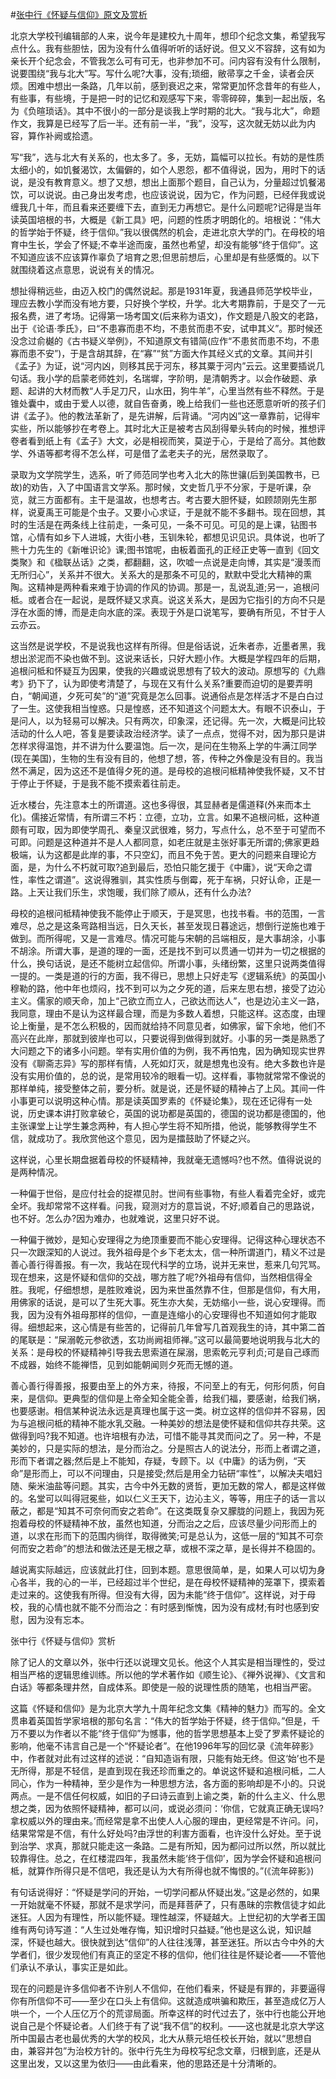 #[张中行《怀疑与信仰》原文及赏析](https://www.vrrw.net/wx/8814.html)

北京大学校刊编辑部的人来，说今年是建校九十周年，想印个纪念文集，希望我写点什么。我有些胆怯，因为没有什么值得听听的话好说。但又义不容辞，这有如为亲长开个纪念会，不管我怎么可有可无，也非参加不可。问内容有没有什么限制，说要围绕“我与北大”写。写什么呢?大事，没有;琐细，敝帚享之千金，读者会厌烦。困难中想出一条路，几年以前，感到衰迟之来，常常更加怀念昔年的有些人，有些事，有些境，于是把一时的记忆和观感写下来，零零碎碎，集到一起出版，名为《负暄琐话》。其中不很小的一部分是谈我上学时期的北大。“我与北大”，命题作文，我算是已经写了后一半。还有前一半，“我”，没写，这次就无妨以此为内容，算作补阙或拾遗。

写“我”，选与北大有关系的，也太多了。多，无妨，篇幅可以拉长。有妨的是性质太细小的，如饥餐渴饮，太偏僻的，如个人恩怨，都不值得说，因为，用时下的话说，是没有教育意义。想了又想，想出上面那个题目，自己认为，分量超过饥餐渴饮，可以说说。由己身出发考虑，也应该说说，因为它，作为问题，已经伴我或说缠我几十年，而且看来还要缠下去，直到无力再想它。是什么问题呢?记得是当年读英国培根的书，大概是《新工具》吧，问题的性质才明朗化的。培根说：“伟大的哲学始于怀疑，终于信仰。”我以很偶然的机会，走进北京大学的门。在母校的培育中生长，学会了怀疑;不幸半途而废，虽然也希望，却没有能够“终于信仰”。这不知道应该不应该算作辜负了培育之恩;但思前想后，心里却是有些感慨的。以下就围绕着这点意思，说说有关的情况。



想扯得稍远些，由迈入校门的偶然说起。那是1931年夏，我通县师范学校毕业，理应去教小学而没有地方要，只好换个学校，升学。北大考期靠前，于是交了一元报名费，进了考场。记得第一场考国文(后来称为语文)，作文题是八股文的老路，出于《论语·季氏》，曰“不患寡而患不均，不患贫而患不安，试申其义”。那时候还没念过俞樾的《古书疑义举例》，不知道原文有错简(应作“不患贫而患不均，不患寡而患不安”)，于是含胡其辞，在“寡”“贫”方面大作其经义式的文章。其间并引《孟子》为证，说“河内凶，则移其民于河东，移其粟于河内”云云。这里要插说几句话。我小学的启蒙老师姓刘，名瑞墀，字阶明，是清朝秀才。以会作破题、承题、起讲的大材而教“人手足刀尺，山水田，狗牛羊”，心里当然有些不释然。于是锥处囊中，或由于爱人以德，就自告奋勇，晚上给我们一些也还愿意听听的孩子们讲《孟子》。他的教法革新了，是先讲解，后背诵。“河内凶”这一章靠前，记得牢实些，所以能够抄在考卷上。其时北大正是被考古风刮得晕头转向的时候，推想评卷者看到纸上有《孟子》大文，必是相视而笑，莫逆于心，于是给了高分。其他数学、外语等都考得不怎么样，可是借了孟老夫子的光，居然录取了。

录取为文学院学生，选系，听了师范同学也考入北大的陈世骧(后到美国教书，已故)的劝告，入了中国语言文学系。那时候，文史哲几乎不分家，于是听课，杂览，就三方面都有。主干是温故，也想考古。考古要大胆怀疑，如顾颉刚先生那样，说夏禹王可能是个虫子。又要小心求证，于是就不能不多翻书。现在回想，其时的生活是在两条线上往前走，一条可见，一条不可见。可见的是上课，钻图书馆，心情有如乡下人进城，大街小巷，玉钏朱轮，都想见识见识。具体说，也听了熊十力先生的《新唯识论》课;图书馆呢，由板着面孔的正经正史等一直到《回文类聚》和《楹联丛话》之类，都翻翻，这，吹嘘一点说是走向博，其实是“漫羡而无所归心”，关系并不很大。关系大的是那条不可见的，默默中受北大精神的熏陶。这精神是两种看来难于协调的作风的协调。那是一，乱说乱道;另一，追根问柢。或者合在一起说，是既怀疑又求真。说这关系大，是因为它指引的方向不只是浮在水面的博，而是走向水底的深。表现于外是口说笔写，要确有所见，不甘于人云亦云。

这当然是说学校，不是说我也这样有所得。但是俗话说，近朱者赤，近墨者黑，我想出淤泥而不染也做不到。这说来话长，只好大题小作。大概是学程四年的后期，追根问柢和怀疑互为因果，使我的兴趣或说思想有了较大的波动。原想写的《九鼎考》扔下了，认为即使考清楚了，与现在又有什么关系?重要而迫切的是要弄明白，“朝闻道，夕死可矣”的“道”究竟是怎么回事。说通俗点是怎样活才不是白白过了一生。这使我相当惶惑。只是惶惑，还不知道这个问题太大。有眼不识泰山，于是问人，以为轻易可以解决。只有两次，印象深，还记得。先一次，大概是问比较活动的什么人吧，答复是要读政治经济学。读了一点点，觉得不对，因为那只是讲怎样求得温饱，并不讲为什么要温饱。后一次，是问在生物系上学的牛满江同学(现在美国)，生物的生有没有目的，他想了想，答，传种之外像是没有目的。我当然不满足，因为这还不是值得夕死的道。是母校的追根问柢精神使我怀疑，又不甘于停止于怀疑，于是我不能不摸索着往前走。

近水楼台，先注意本土的所谓道。这也多得很，其显赫者是儒道释(外来而本土化)。儒接近常情，有所谓三不朽：立德，立功，立言。如果不追根问柢，这种道颇有可取，因为即使学周孔、秦皇汉武很难，努力，写点什么，总不至于可望而不可即。问题是这种道并不是人人都同意，如老庄就是主张好事无所谓的;佛家更趋极端，认为这都是此岸的事，不只空幻，而且不免于苦。更大的问题来自理论方面，是，为什么不朽就可取?追到最后，恐怕只能乞援于《中庸》，说“天命之谓性，率性之谓道”。这说得雅驯，其实性质与倒霉，死于车祸，只好认命，正是一路。上天让我们乐生，求饱暖，我们除了顺从，还有什么办法?

母校的追根问柢精神使我不能停止于顺天，于是冥思，也找书看。书的范围，一言难尽，总之是这条弯路相当远，日久天长，甚至发现日暮途远，想倒行逆施也难于做到。而所得呢，又是一言难尽。情况可能与宋朝的吕端相反，是大事胡涂，小事不胡涂。所谓大事，是道的理的一面，还是找不到可以贯通一切并为一切之根据的什么，换句话说，是还不能树立起信仰。所谓小事，头绪纷繁，这里只说两类值得一提的。一类是道的行的方面，我不得已，思想上只好走写《逻辑系统》的英国小穆勒的路，他中年也烦闷，找不到可以为之夕死的道，后来左思右想，接受了边沁主义。儒家的顺天命，加上“己欲立而立人，己欲达而达人”，也是边沁主义一路，我同意，理由不是认为这样最合理，而是为多数人着想，只能这样。这态度，由理论上衡量，是不怎么积极的，因而就给持不同意见者，如佛家，留下余地，他们不高兴在此岸，那就到彼岸也可以，只要说得到做得到就好。小事的另一类是熟悉了大问题之下的诸多小问题。举有实用价值的为例，我不再怕鬼，因为确知现实世界没有《聊斋志异》写的那样有情，人死如灯灭，就是想鬼也没有。绝大多数也许是没有实用价值的，总的说，是常用较冷的眼看一切。这样看，事物就常常不像说的那样单纯，接受整体之前，要分析。就是说，还是怀疑的精神占了上风。其间一件小事更可以说明这种心情。那是读英国罗素的《怀疑论集》，现在还记得有一处说，历史课本讲打败拿破仑，英国的说功都是英国的，德国的说功都是德国的，他主张课堂上让学生兼念两种，有人担心学生将不知所措，他说，能够教得学生不信，就成功了。我欣赏他这个意见，因为是擂鼓助了怀疑之兴。

这样说，心里长期盘据着母校的怀疑精神，我就毫无遗憾吗?也不然。值得说说的是两种情况。

一种偏于世俗，是应付社会的捉襟见肘。世间有些事物，有些人看着完全好，或完全坏。我却常常不这样看。问我，窥测对方的意旨说，不好;顺着自己的思路说，也不好。怎么办?因为难办，也就难说，这里只好不说。

一种偏于微妙，是知心安理得之为绝顶重要而不能心安理得。记得这种心理状态不只一次跟深知的人说过。我外祖母是个乡下老太太，信一种所谓道门，精义不过是善心善行得善报。有一次，我站在现代科学的立场，说并无来世，惹来几句咒骂。现在想来，这是怀疑和信仰的交战，哪方胜了呢?外祖母有信仰，当然相信得全胜。我呢，仔细想想，是胜败难说，因为来世虽然靠不住，但那是信仰，有大用，用佛家的话说，是可以了生死大事。死生亦大矣，无妨缩小一些，说心安理得。而我，因为没有外祖母那样的信仰，一直是连缩小的心安理得也不知道如何才能取得。细想起来，这心情是有些苦的，记得前几年曾写几首观我生的诗，其中第二首的尾联是：“屎溺乾元参欲透，玄功尚阙祖师禅。”这可以最简要地说明我与北大的关系：是母校的怀疑精神引导我去思索道在屎溺，思索乾元亨利贞;可是自己琢而不成器，始终不能禅悟，见到如能朝闻则夕死而无憾的道。

善心善行得善报，报要由至上的外方来，待报，不问至上的有无，何形何质，何自来，是信仰。更典型的信仰是上帝全知全能全善，给我们福，要感谢，给我们祸，也要感谢。相信某种说法永远是真理也属于这一类。树立这样的信仰并不容易，因为与追根问柢的精神不能水乳交融。一种美妙的想法是使怀疑和信仰共存共荣。这做得到吗?我不知道。也许培根有办法，可惜不能寻其灵而问之了。另一种，不是美妙的，只是实际的想法，是分而治之。分是照古人的说法分，形而上者谓之道，形而下者谓之器;然后是上不能知，存疑，专顾下。以《中庸》的话为例，“天命”是形而上，可以不问理由，只是接受;然后是用全力钻研“率性”，以解决夫唱妇随、柴米油盐等问题。其实，古今中外无数的贤哲，更加无数的常人，都是这样做的。名堂可以叫得冠冕些，如以仁义王天下，边沁主义，等等，用庄子的话一言以蔽之，都是“知其不可奈何而安之若命”。在这类既复杂又朦胧的问题上，我因为死抱着母校的怀疑精神不放，虽然也知道，分而治之之后，应该尽量少问形而上的道，以求在形而下的范围内徜徉，取得微笑;可是总认为，这低一层的“知其不可奈何而安之若命”的想法和做法还是无根之草，或根不深之草，是长得并不稳固的。

越说离实际越远，应该就此打住，回到本题。意思很简单，是，如果人可以切为身心各半，我的心的一半，已经超过半个世纪，是在母校怀疑精神的笼罩下，摸索着走过来的。这使我有所得。但没有大得，因为未能“终于信仰”。这样说，对于母校，我的心情也就不能不分而治之：有时感到惭愧，因为没有成材;有时也感到安慰，因为没有忘本。

张中行《怀疑与信仰》赏析

除了记人的文章以外，张中行还以说理文见长。他这个人其实是相当理性的，受过相当严格的逻辑思维训练。所以他的学术著作如《顺生论》、《禅外说禅》、《文言和白话》等都条理井然，自成体系。即使是一般的说理性质的随笔，也相当严密。

这篇《怀疑和信仰》是为北京大学九十周年纪念文集《精神的魅力》而写的。全文贯串着英国哲学家培根的那句名言：“伟大的哲学始于怀疑，终于信仰。”但是，千万不要以为作者以不能“终于信仰”为憾事，他的哲学思想基本上受了罗素怀疑论的影响，他毫不讳言自己是一个“怀疑论者”。在他1996年写的回忆录《流年碎影》中，作者就对此有过这样的述说：“自知造诣有限，只能有始无终。但这‘始’也不是无所得，那是不轻信，是直到现在我还珍而重之的。单说这怀疑和追根问柢，二人同心，作为一种精神，至少是作为一种思想方法，各方面的影响却是不小的。只说两点。一是不信任何权威，如旧的子曰诗云直到上谕之类，新的什么主义、什么思想之类，因为依照怀疑精神，都可以问，或说必须问：‘你信，它就真正确无误吗?拿权威以外的理由来。’而经常是拿不出使人人心服的理由，更经常是不许问。问，结果常常是不信，有什么好处吗?由浮世的利害方面看，也许没什么好处。至于说到治学、求真，那就只能走这一条路。二是有所知，因为都问过所以然，所以就比较靠得住。总之，在红楼混四年，我虽然未能‘终于信仰’，因为学会怀疑和追根问柢，就算作所得只是不信吧，我还是认为大有所得也就不悔恨的。”(《流年碎影》)

有句话说得好：“怀疑是学问的开始，一切学问都从怀疑出发。”这是必然的，如果一开始就毫不怀疑，那就不是求学问，而是拜菩萨了，只有愚昧的宗教信徒才如此迷狂。人因为有理性，所以能怀疑。理性越深，怀疑越大。上世纪初的大学者王国维有两句诗写道：“人生过处唯存悔，知识增时只益疑。”他也是这么说，知识越深，怀疑也越大。很快就到达“信仰”的人往往浅薄，甚至迷狂。所以古今中外的大学者们，很少发现他们有真正的坚定不移的信仰，他们往往是怀疑论者——不管他们承认不承认，事实正是如此。

现在的问题是许多信仰者不许别人不信仰，在他们看来，怀疑是有罪的，非要逼得你有所信仰不可——至少在口头上有信仰。这就造成哄骗和欺压，甚至造成亿万人哄一个，一个人压亿万个的荒谬局面。所幸这样的时代过去了，张中行也能公开地说自己是个怀疑论者。人们终于有了说“我不信”的权利。——这也就是北京大学这所中国最古老也最优秀的大学的校风，北大从蔡元培任校长开始，就以“思想自由，兼容并包”为治校方针的。张中行先生为母校写纪念文章，归根到底，还是从这里出发，又以这里为依归——由此看来，他的思路还是十分清晰的。

